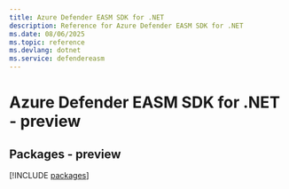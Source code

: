 ```yaml
---
title: Azure Defender EASM SDK for .NET
description: Reference for Azure Defender EASM SDK for .NET
ms.date: 08/06/2025
ms.topic: reference
ms.devlang: dotnet
ms.service: defendereasm
---
```

# Azure Defender EASM SDK for .NET - preview
## Packages - preview
[!INCLUDE [packages](defender-easm-index.md)]